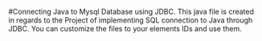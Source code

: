 #Connecting Java to Mysql Database using JDBC.
This java file is created in regards to the Project of implementing SQL connection to Java through JDBC.
You can customize the files to your elements IDs and use them. 
